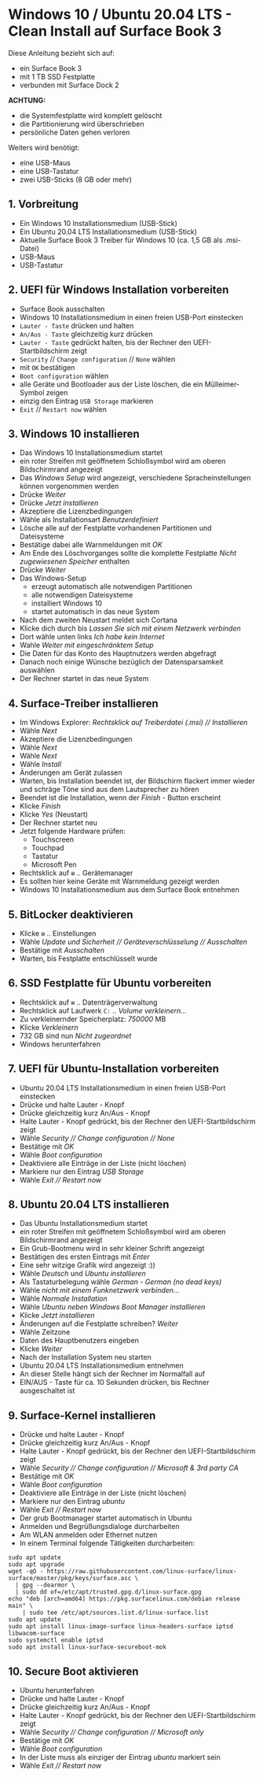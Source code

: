 # Windows 10 / Ubuntu 20.04 LTS - Clean Install auf Surface Book 3

Diese Anleitung bezieht sich auf:
* ein Surface Book 3
* mit 1 TB SSD Festplatte
* verbunden mit Surface Dock 2

__ACHTUNG:__

* die Systemfestplatte wird komplett gelöscht
* die Partitionierung wird überschrieben
* persönliche Daten gehen verloren

Weiters wird benötigt:
* eine USB-Maus
* eine USB-Tastatur
* zwei USB-Sticks (8 GB oder mehr)

## 1. Vorbreitung
* Ein Windows 10 Installationsmedium (USB-Stick)
* Ein Ubuntu 20.04 LTS Installationsmedium (USB-Stick)
* Aktuelle Surface Book 3 Treiber für Windows 10 (ca. 1,5 GB als .msi-Datei)
* USB-Maus
* USB-Tastatur

## 2. UEFI für Windows Installation vorbereiten
* Surface Book ausschalten
* Windows 10 Installationsmedium in einen freien USB-Port einstecken
* `Lauter - Taste` drücken und halten
* `An/Aus - Taste` gleichzeitig kurz drücken
* `Lauter - Taste` gedrückt halten, bis der Rechner den UEFI-Startbildschirm zeigt
* `Security` // `Change configuration` // `None` wählen
* mit `OK` bestätigen
* `Boot configuration` wählen
* alle Geräte und Bootloader aus der Liste löschen, die ein Mülleimer-Symbol zeigen
* einzig den Eintrag `USB Storage` markieren
* `Exit` // `Restart now` wählen

## 3. Windows 10 installieren
* Das Windows 10 Installationsmedium startet
* ein roter Streifen mit geöffnetem Schloßsymbol wird am oberen Bildschirmrand angezeigt
* Das _Windows Setup_ wird angezeigt, verschiedene Spracheinstellungen können vorgenommen werden
* Drücke _Weiter_
* Drücke _Jetzt installieren_
* Akzeptiere die Lizenzbedingungen
* Wähle als Installationsart _Benutzerdefiniert_
* Lösche alle auf der Festplatte vorhandenen Partitionen und Dateisysteme
* Bestätige dabei alle Warnmeldungen mit _OK_
* Am Ende des Löschvorganges sollte die komplette Festplatte _Nicht zugewiesenen Speicher_ enthalten
* Drücke _Weiter_
* Das Windows-Setup
  * erzeugt automatisch alle notwendigen Partitionen
  * alle notwendigen Dateisysteme
  * installiert Windows 10
  * startet automatisch in das neue System
* Nach dem zweiten Neustart meldet sich Cortana
* Klicke dich durch bis _Lassen Sie sich mit einem Netzwerk verbinden_
* Dort wähle unten links _Ich habe kein Internet_
* Wahle _Weiter mit eingeschränktem Setup_
* Die Daten für das Konto des Hauptnutzers werden abgefragt
* Danach noch einige Wünsche bezüglich der Datensparsamkeit auswählen
* Der Rechner startet in das neue System

## 4. Surface-Treiber installieren
* Im Windows Explorer: _Rechtsklick auf Treiberdatei (.msi) // Installieren_
* Wähle _Next_
* Akzeptiere die Lizenzbedingungen
* Wähle _Next_
* Wähle _Next_
* Wähle _Install_
* Änderungen am Gerät zulassen
* Warten, bis Installation beendet ist, der Bildschirm flackert immer wieder und schräge Töne sind aus dem Lautsprecher zu hören
* Beendet ist die Installation, wenn der _Finish_ - Button erscheint
* Klicke _Finish_
* Klicke _Yes_ (Neustart)
* Der Rechner startet neu
* Jetzt folgende Hardware prüfen:
  * Touchscreen
  * Touchpad
  * Tastatur
  * Microsoft Pen
* Rechtsklick auf `⊞` .. Gerätemanager
* Es sollten hier keine Geräte mit Warnmeldung gezeigt werden
* Windows 10 Installationsmedium aus dem Surface Book entnehmen

## 5. BitLocker deaktivieren
* Klicke `⊞` .. Einstellungen
* Wähle _Update und Sicherheit // Geräteverschlüsselung // Ausschalten_
* Bestätige mit _Ausschalten_
* Warten, bis Festplatte entschlüsselt wurde

## 6. SSD Festplatte für Ubuntu vorbereiten
* Rechtsklick auf `⊞` .. Datenträgerverwaltung
* Rechtsklick auf Laufwerk `C:` .. _Volume verkleinern..._
* Zu verkleinernder Speicherplatz: _750000_ MB
* Klicke _Verkleinern_
* 732 GB sind nun _Nicht zugeordnet_
* Windows herunterfahren

## 7. UEFI für Ubuntu-Installation vorbereiten
* Ubuntu 20.04 LTS Installationsmedium in einen freien USB-Port einstecken
* Drücke und halte Lauter - Knopf
* Drücke gleichzeitig kurz An/Aus - Knopf
* Halte Lauter - Knopf gedrückt, bis der Rechner den UEFI-Startbildschirm zeigt
* Wähle _Security // Change configuration // None_
* Bestätige mit _OK_
* Wähle _Boot configuration_
* Deaktiviere alle Einträge in der Liste (nicht löschen)
* Markiere nur den Eintrag _USB Storage_
* Wähle _Exit // Restart now_

## 8. Ubuntu 20.04 LTS installieren
* Das Ubuntu Installationsmedium startet
* ein roter Streifen mit geöffnetem Schloßsymbol wird am oberen Bildschirmrand angezeigt
* Ein Grub-Bootmenu wird in sehr kleiner Schrift angezeigt
* Bestätigen des ersten Eintrags mit _Enter_
* Eine sehr witzige Grafik wird angezeigt :))
* Wähle _Deutsch_ und _Ubuntu installieren_
* Als Tastaturbelegung wähle _German - German (no dead keys)_
* Wähle _nicht mit einem Funknetzwerk verbinden..._
* Wähle _Normale Installation_
* Wähle _Ubuntu neben Windows Boot Manager installieren_
* Klicke _Jetzt installieren_
* Änderungen auf die Festplatte schreiben? _Weiter_
* Wähle Zeitzone
* Daten des Hauptbenutzers eingeben
* Klicke _Weiter_
* Nach der Installation System neu starten
* Ubuntu 20.04 LTS Installationsmedium entnehmen
* An dieser Stelle hängt sich der Rechner im Normalfall auf
* EIN/AUS - Taste für ca. 10 Sekunden drücken, bis Rechner ausgeschaltet ist

## 9. Surface-Kernel installieren
* Drücke und halte Lauter - Knopf
* Drücke gleichzeitig kurz An/Aus - Knopf
* Halte Lauter - Knopf gedrückt, bis der Rechner den UEFI-Startbildschirm zeigt
* Wähle _Security // Change configuration // Microsoft & 3rd party CA_
* Bestätige mit _OK_
* Wähle _Boot configuration_
* Deaktiviere alle Einträge in der Liste (nicht löschen)
* Markiere nur den Eintrag _ubuntu_
* Wähle _Exit // Restart now_
* Der grub Bootmanager startet automatisch in Ubuntu
* Anmelden und Begrüßungsdialoge durcharbeiten
* Am WLAN anmelden oder Ethernet nutzen
* In einem Terminal folgende Tätigkeiten durcharbeiten:
```
sudo apt update
sudo apt upgrade
wget -qO - https://raw.githubusercontent.com/linux-surface/linux-surface/master/pkg/keys/surface.asc \
  | gpg --dearmor \
  | sudo dd of=/etc/apt/trusted.gpg.d/linux-surface.gpg
echo "deb [arch=amd64] https://pkg.surfacelinux.com/debian release main" \
	| sudo tee /etc/apt/sources.list.d/linux-surface.list
sudo apt update
sudo apt install linux-image-surface linux-headers-surface iptsd libwacom-surface
sudo systemctl enable iptsd
sudo apt install linux-surface-secureboot-mok
```

## 10. Secure Boot aktivieren
* Ubuntu herunterfahren
* Drücke und halte Lauter - Knopf
* Drücke gleichzeitig kurz An/Aus - Knopf
* Halte Lauter - Knopf gedrückt, bis der Rechner den UEFI-Startbildschirm zeigt
* Wähle _Security // Change configuration // Microsoft only_
* Bestätige mit _OK_
* Wähle _Boot configuration_
* In der Liste muss als einziger der Eintrag _ubuntu_ markiert sein
* Wähle _Exit // Restart now_

